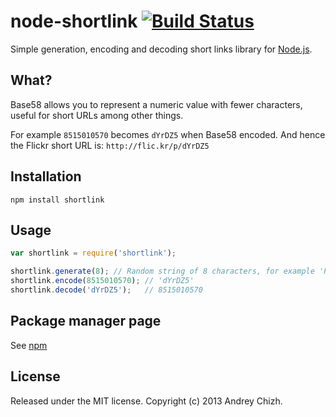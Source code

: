 # node-shortlink [![Build Status](https://travis-ci.org/AndreyChizh/node-shortlink.png?branch=master)](https://travis-ci.org/AndreyChizh/node-shortlink)

Simple generation, encoding and decoding short links library for [Node.js].

[node.js]: http://nodejs.org/

## What?

Base58 allows you to represent a numeric value with fewer characters, useful
for short URLs among other things.

For example `8515010570` becomes `dYrDZ5` when Base58 encoded. 
And hence the Flickr short URL is: `http://flic.kr/p/dYrDZ5`

## Installation

    npm install shortlink

## Usage

```javascript
var shortlink = require('shortlink');

shortlink.generate(8); // Random string of 8 characters, for example 'PJWn4T42'  
shortlink.encode(8515010570); // 'dYrDZ5'
shortlink.decode('dYrDZ5');   // 8515010570
```

## Package manager page

See [npm]

[npm]: https://npmjs.org/package/shortlink

## License

Released under the MIT license. Copyright (c) 2013 Andrey Chizh.
